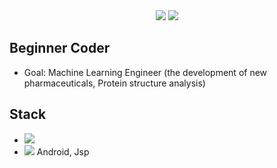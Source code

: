<div align=center>
     <a href="https://hits.seeyoufarm.com"><img src="https://hits.seeyoufarm.com/api/count/incr/badge.svg?url=https%3A%2F%2Fgithub.com%2FDaeSeokSong&count_bg=%2379C83D&title_bg=%23555555&icon=&icon_color=%23E7E7E7&title=hits&edge_flat=false"/></a>
     <img src="https://img.shields.io/github/followers/DaeSeokSong?style=social">
</div>

## Beginner Coder
- Goal: Machine Learning Engineer (the development of new pharmaceuticals, Protein structure analysis)

## Stack
- <img src="http://img.shields.io/badge/-Python-3572A5?style=flat&link=#">
- <img src="http://img.shields.io/badge/-Java-b07219?style=flat&link=#">   Android, Jsp
